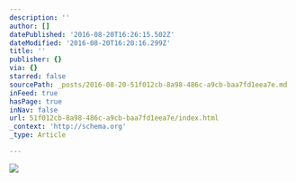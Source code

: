 ```yaml
---
description: ''
author: []
datePublished: '2016-08-20T16:26:15.502Z'
dateModified: '2016-08-20T16:20:16.299Z'
title: ''
publisher: {}
via: {}
starred: false
sourcePath: _posts/2016-08-20-51f012cb-8a98-486c-a9cb-baa7fd1eea7e.md
inFeed: true
hasPage: true
inNav: false
url: 51f012cb-8a98-486c-a9cb-baa7fd1eea7e/index.html
_context: 'http://schema.org'
_type: Article

---
```

![](https://the-grid-user-content.s3-us-west-2.amazonaws.com/0f03ebd4-e870-4170-9a81-7e9b844e2a6a.jpg)